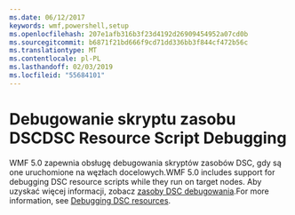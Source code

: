 ```yaml
---
ms.date: 06/12/2017
keywords: wmf,powershell,setup
ms.openlocfilehash: 207e1afb316b3f23d4192d26909454952a07cd0b
ms.sourcegitcommit: b6871f21bd666f9cd71dd336bb3f844cf472b56c
ms.translationtype: MT
ms.contentlocale: pl-PL
ms.lasthandoff: 02/03/2019
ms.locfileid: "55684101"
---
```

# <a name="dsc-resource-script-debugging"></a><span data-ttu-id="70b40-102">Debugowanie skryptu zasobu DSC</span><span class="sxs-lookup"><span data-stu-id="70b40-102">DSC Resource Script Debugging</span></span>

<span data-ttu-id="70b40-103">WMF 5.0 zapewnia obsługę debugowania skryptów zasobów DSC, gdy są one uruchomione na węzłach docelowych.</span><span class="sxs-lookup"><span data-stu-id="70b40-103">WMF 5.0 includes support for debugging DSC resource scripts while they run on target nodes.</span></span>
<span data-ttu-id="70b40-104">Aby uzyskać więcej informacji, zobacz [zasoby DSC debugowania](https://msdn.microsoft.com/powershell/dsc/debugresource).</span><span class="sxs-lookup"><span data-stu-id="70b40-104">For more information, see [Debugging DSC resources](https://msdn.microsoft.com/powershell/dsc/debugresource).</span></span>
